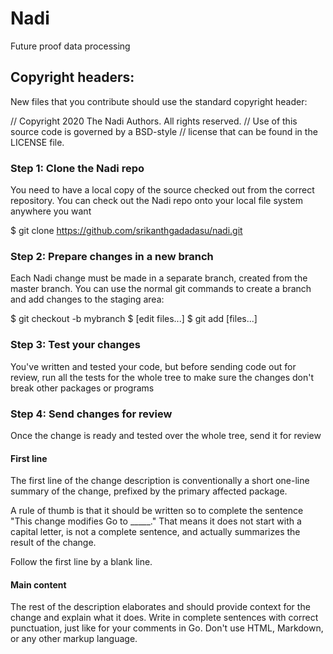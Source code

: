 # Nadi

Future proof data processing

## Copyright headers:

New files that you contribute should use the standard copyright header:

// Copyright 2020 The Nadi Authors. All rights reserved.
// Use of this source code is governed by a BSD-style
// license that can be found in the LICENSE file.

### Step 1: Clone the Nadi repo

You need to have a local copy of the source checked out from the correct repository. You can check out the Nadi repo onto your local file system anywhere you want

$ git clone https://github.com/srikanthgadadasu/nadi.git

### Step 2: Prepare changes in a new branch

Each Nadi change must be made in a separate branch, created from the master branch. You can use the normal git commands to create a branch and add changes to the staging area:

$ git checkout -b mybranch
$ [edit files...]
$ git add [files...]

### Step 3: Test your changes

You've written and tested your code, but before sending code out for review, run all the tests for the whole tree to make sure the changes don't break other packages or programs

### Step 4: Send changes for review

Once the change is ready and tested over the whole tree, send it for review

#### First line
The first line of the change description is conventionally a short one-line summary of the change, prefixed by the primary affected package.

A rule of thumb is that it should be written so to complete the sentence "This change modifies Go to _____." That means it does not start with a capital letter, is not a complete sentence, and actually summarizes the result of the change.

Follow the first line by a blank line.

#### Main content
The rest of the description elaborates and should provide context for the change and explain what it does. Write in complete sentences with correct punctuation, just like for your comments in Go. Don't use HTML, Markdown, or any other markup language.
